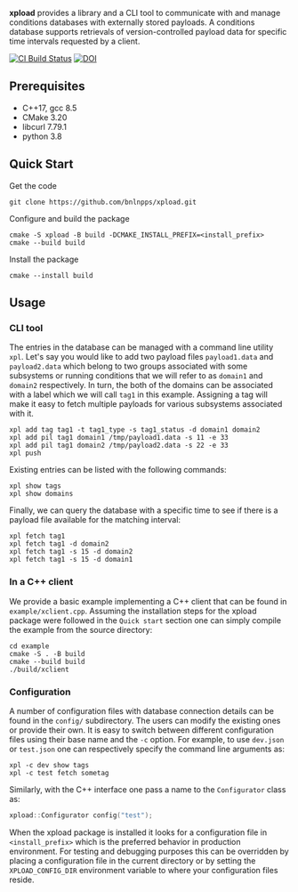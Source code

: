 **xpload** provides a library and a CLI tool to communicate with and manage
conditions databases with externally stored payloads. A conditions database
supports retrievals of version-controlled payload data for specific time
intervals requested by a client.

[![CI Build Status](https://github.com/bnlnpps/xpload/actions/workflows/ci-build.yml/badge.svg)](https://github.com/bnlnpps/xpload/actions/workflows/ci-build.yml)
[![DOI](https://zenodo.org/badge/419745626.svg)](https://zenodo.org/badge/latestdoi/419745626)


## Prerequisites

- C++17, gcc 8.5
- CMake 3.20
- libcurl 7.79.1
- python 3.8

## Quick Start

Get the code

    git clone https://github.com/bnlnpps/xpload.git

Configure and build the package

    cmake -S xpload -B build -DCMAKE_INSTALL_PREFIX=<install_prefix>
    cmake --build build

Install the package

    cmake --install build


## Usage

### CLI tool

The entries in the database can be managed with a command line utility `xpl`.
Let's say you would like to add two payload files `payload1.data` and
`payload2.data` which belong to two groups associated with some subsystems or
running conditions that we will refer to as `domain1` and `domain2`
respectively. In turn, the both of the domains can be associated with a label
which we will call `tag1` in this example. Assigning a tag will make it easy to
fetch multiple payloads for various subsystems associated with it.

```shell
xpl add tag tag1 -t tag1_type -s tag1_status -d domain1 domain2
xpl add pil tag1 domain1 /tmp/payload1.data -s 11 -e 33
xpl add pil tag1 domain2 /tmp/payload2.data -s 22 -e 33
xpl push
```

Existing entries can be listed with the following commands:

```shell
xpl show tags
xpl show domains
```

Finally, we can query the database with a specific time to see if there is a
payload file available for the matching interval:

```shell
xpl fetch tag1
xpl fetch tag1 -d domain2
xpl fetch tag1 -s 15 -d domain2
xpl fetch tag1 -s 15 -d domain1
```


### In a C++ client

We provide a basic example implementing a C++ client that can be found in
`example/xclient.cpp`. Assuming the installation steps for the xpload package
were followed in the `Quick start` section one can simply compile the example
from the source directory:

```shell
cd example
cmake -S . -B build
cmake --build build
./build/xclient
```

### Configuration

A number of configuration files with database connection details can be found in
the `config/` subdirectory. The users can modify the existing ones or provide
their own. It is easy to switch between different configuration files using
their base name and the `-c` option. For example, to use `dev.json` or
`test.json` one can respectively specify the command line arguments as:

```shell
xpl -c dev show tags
xpl -c test fetch sometag
```

Similarly, with the C++ interface one pass a name to the `Configurator` class as:

```c++
xpload::Configurator config("test");
```

When the xpload package is installed it looks for a configuration file in
`<install_prefix>` which is the preferred behavior in production environment.
For testing and debugging purposes this can be overridden by placing a
configuration file in the current directory or by setting the `XPLOAD_CONFIG_DIR`
environment variable to where your configuration files reside.
